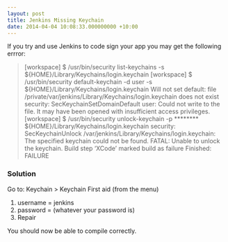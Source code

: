 ```yaml
---
layout: post
title: Jenkins Missing Keychain
date: 2014-04-04 10:08:33.000000000 +10:00
---
```

If you try and use Jenkins to code sign your app you may get the following errror:

> [workspace] $ /usr/bin/security list-keychains -s ${HOME}/Library/Keychains/login.keychain
[workspace] $ /usr/bin/security default-keychain -d user -s ${HOME}/Library/Keychains/login.keychain
Will not set default: file /private/var/jenkins/Library/Keychains/login.keychain does not exist
security: SecKeychainSetDomainDefault user: Could not write to the file. It may have been opened with insufficient access privileges.
[workspace] $ /usr/bin/security unlock-keychain -p \*\*\*\*\*\*\*\* ${HOME}/Library/Keychains/login.keychain
security: SecKeychainUnlock /var/jenkins/Library/Keychains/login.keychain: The specified keychain could not be found.
FATAL: Unable to unlock the keychain.
Build step ‘XCode’ marked build as failure
Finished: FAILURE

### Solution

Go to: Keychain > Keychain First aid (from the menu)

1.	username = jenkins
2.	password = (whatever your password is)
3.	Repair

You should now be able to compile correctly.

